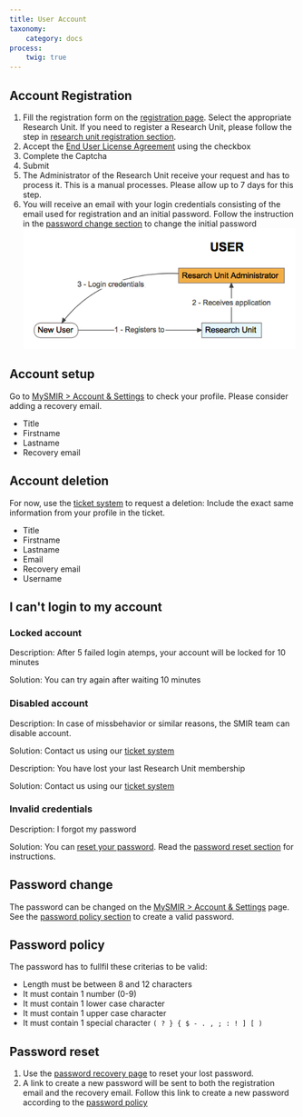 ```yaml
---
title: User Account
taxonomy:
    category: docs
process:
	twig: true
---
```


## Account Registration

1. Fill the registration form on the [registration page](https://www.smir.ch/Account/Register). Select the appropriate Research Unit. If you need to register a Research Unit, please follow the step in [research unit registration section](#research-unit-registration).
2. Accept the [End User License Agreement](https://www.smir.ch/Home/TermsAndConditions) using the checkbox
3. Complete the Captcha
4. Submit 
5. The Administrator of the Research Unit receive your request and has to process it. This is a manual processes. Please allow up to 7 days for this step. 
6. You will receive an email with your login credentials consisting of the email used for registration and an initial password. Follow the instruction in the [password change section](#password-change) to change the initial password![smir-registration-user](https://github.com/SICASFoundation/smir-documenation/raw/master/assets/smir-registration-user.png)

## Account setup

Go to [MySMIR > Account & Settings](www.smir.ch/MyDB/Profile) to check your profile. Please consider adding a recovery email.

- Title
- Firstname
- Lastname
- Recovery email

## Account deletion

For now, use the [ticket system](https://tickets.smir.ch) to request a deletion: Include the exact same information from your profile in the ticket. 

- Title
- Firstname
- Lastname
- Email
- Recovery email
- Username

## I can't login to my account

### Locked account

Description:    After 5 failed login atemps, your account will be locked for 10 minutes 

Solution:    You can try again after waiting 10 minutes

### Disabled account

Description:  In case of missbehavior or similar reasons, the SMIR team can disable account. 

Solution:  Contact us using our [ticket system](https://tickets.smir.ch)


Description: You have lost your last Research Unit membership

Solution:  Contact us using our [ticket system](https://ticktets.smir.ch)

### Invalid credentials

Description: I forgot my password 

Solution:  You can [reset your password](https://www.smir.ch/Account/LostPassword). Read the [password reset section](#password-reset) for instructions.

## Password change

The password can be changed on the [MySMIR > Account & Settings](www.smir.ch/MyDB/Profile) page. See the [password policy section](#password-policy) to create a valid password.

## Password policy

The password has to fullfil these criterias to be valid:

- Length must be between 8 and 12 characters
- It must contain 1 number (0-9)
- It must contain 1 lower case character
- It must contain 1 upper case character
- It must contain 1 special character `( ? } { $ - . , ; : ! ] [ )`


## Password reset

1. Use the [password recovery page](https://www.smir.ch/Account/LostPassword) to reset your lost password.
2. A link to create a new password will be sent to both the registration email and the recovery email. Follow this link to create a new password according to the [password policy](#password-policy)